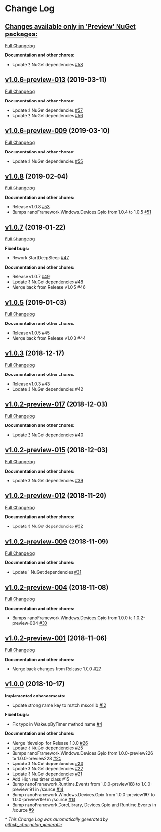 # Change Log

## [**Changes available only in 'Preview' NuGet packages:**](https://github.com/nanoframework/lib-nanoFramework.Hardware.Esp32/tree/HEAD)

[Full Changelog](https://github.com/nanoframework/lib-nanoFramework.Hardware.Esp32/compare/v1.0.6-preview-013...HEAD)

**Documentation and other chores:**

- Update 2 NuGet dependencies [\#58](https://github.com/nanoframework/lib-nanoFramework.Hardware.Esp32/pull/58)

## [v1.0.6-preview-013](https://github.com/nanoframework/lib-nanoFramework.Hardware.Esp32/tree/v1.0.6-preview-013) (2019-03-11)
[Full Changelog](https://github.com/nanoframework/lib-nanoFramework.Hardware.Esp32/compare/v1.0.6-preview-009...v1.0.6-preview-013)

**Documentation and other chores:**

- Update 2 NuGet dependencies [\#57](https://github.com/nanoframework/lib-nanoFramework.Hardware.Esp32/pull/57)
- Update 2 NuGet dependencies [\#56](https://github.com/nanoframework/lib-nanoFramework.Hardware.Esp32/pull/56)

## [v1.0.6-preview-009](https://github.com/nanoframework/lib-nanoFramework.Hardware.Esp32/tree/v1.0.6-preview-009) (2019-03-10)
[Full Changelog](https://github.com/nanoframework/lib-nanoFramework.Hardware.Esp32/compare/v1.0.8...v1.0.6-preview-009)

**Documentation and other chores:**

- Update 2 NuGet dependencies [\#55](https://github.com/nanoframework/lib-nanoFramework.Hardware.Esp32/pull/55)

## [v1.0.8](https://github.com/nanoframework/lib-nanoFramework.Hardware.Esp32/tree/v1.0.8) (2019-02-04)
[Full Changelog](https://github.com/nanoframework/lib-nanoFramework.Hardware.Esp32/compare/v1.0.7...v1.0.8)

**Documentation and other chores:**

- Release v1.0.8 [\#53](https://github.com/nanoframework/lib-nanoFramework.Hardware.Esp32/pull/53)
- Bumps nanoFramework.Windows.Devices.Gpio from 1.0.4 to 1.0.5 [\#51](https://github.com/nanoframework/lib-nanoFramework.Hardware.Esp32/pull/51)

## [v1.0.7](https://github.com/nanoframework/lib-nanoFramework.Hardware.Esp32/tree/v1.0.7) (2019-01-22)
[Full Changelog](https://github.com/nanoframework/lib-nanoFramework.Hardware.Esp32/compare/v1.0.5...v1.0.7)

**Fixed bugs:**

- Rework StartDeepSleep [\#47](https://github.com/nanoframework/lib-nanoFramework.Hardware.Esp32/pull/47)

**Documentation and other chores:**

- Release v1.0.7 [\#49](https://github.com/nanoframework/lib-nanoFramework.Hardware.Esp32/pull/49)
- Update 3 NuGet dependencies [\#48](https://github.com/nanoframework/lib-nanoFramework.Hardware.Esp32/pull/48)
- Merge back from Release v1.0.5 [\#46](https://github.com/nanoframework/lib-nanoFramework.Hardware.Esp32/pull/46)

## [v1.0.5](https://github.com/nanoframework/lib-nanoFramework.Hardware.Esp32/tree/v1.0.5) (2019-01-03)
[Full Changelog](https://github.com/nanoframework/lib-nanoFramework.Hardware.Esp32/compare/v1.0.3...v1.0.5)

**Documentation and other chores:**

- Release v1.0.5 [\#45](https://github.com/nanoframework/lib-nanoFramework.Hardware.Esp32/pull/45)
- Merge back from Release v1.0.3 [\#44](https://github.com/nanoframework/lib-nanoFramework.Hardware.Esp32/pull/44)

## [v1.0.3](https://github.com/nanoframework/lib-nanoFramework.Hardware.Esp32/tree/v1.0.3) (2018-12-17)
[Full Changelog](https://github.com/nanoframework/lib-nanoFramework.Hardware.Esp32/compare/v1.0.2-preview-017...v1.0.3)

**Documentation and other chores:**

- Release v1.0.3 [\#43](https://github.com/nanoframework/lib-nanoFramework.Hardware.Esp32/pull/43)
- Update 3 NuGet dependencies [\#42](https://github.com/nanoframework/lib-nanoFramework.Hardware.Esp32/pull/42)

## [v1.0.2-preview-017](https://github.com/nanoframework/lib-nanoFramework.Hardware.Esp32/tree/v1.0.2-preview-017) (2018-12-03)
[Full Changelog](https://github.com/nanoframework/lib-nanoFramework.Hardware.Esp32/compare/v1.0.2-preview-015...v1.0.2-preview-017)

**Documentation and other chores:**

- Update 2 NuGet dependencies [\#40](https://github.com/nanoframework/lib-nanoFramework.Hardware.Esp32/pull/40)

## [v1.0.2-preview-015](https://github.com/nanoframework/lib-nanoFramework.Hardware.Esp32/tree/v1.0.2-preview-015) (2018-12-03)
[Full Changelog](https://github.com/nanoframework/lib-nanoFramework.Hardware.Esp32/compare/v1.0.2-preview-012...v1.0.2-preview-015)

**Documentation and other chores:**

- Update 3 NuGet dependencies [\#39](https://github.com/nanoframework/lib-nanoFramework.Hardware.Esp32/pull/39)

## [v1.0.2-preview-012](https://github.com/nanoframework/lib-nanoFramework.Hardware.Esp32/tree/v1.0.2-preview-012) (2018-11-20)
[Full Changelog](https://github.com/nanoframework/lib-nanoFramework.Hardware.Esp32/compare/v1.0.2-preview-009...v1.0.2-preview-012)

**Documentation and other chores:**

- Update 3 NuGet dependencies [\#32](https://github.com/nanoframework/lib-nanoFramework.Hardware.Esp32/pull/32)

## [v1.0.2-preview-009](https://github.com/nanoframework/lib-nanoFramework.Hardware.Esp32/tree/v1.0.2-preview-009) (2018-11-09)
[Full Changelog](https://github.com/nanoframework/lib-nanoFramework.Hardware.Esp32/compare/v1.0.2-preview-004...v1.0.2-preview-009)

**Documentation and other chores:**

- Update 1 NuGet dependencies [\#31](https://github.com/nanoframework/lib-nanoFramework.Hardware.Esp32/pull/31)

## [v1.0.2-preview-004](https://github.com/nanoframework/lib-nanoFramework.Hardware.Esp32/tree/v1.0.2-preview-004) (2018-11-08)
[Full Changelog](https://github.com/nanoframework/lib-nanoFramework.Hardware.Esp32/compare/v1.0.2-preview-001...v1.0.2-preview-004)

**Documentation and other chores:**

- Bumps nanoFramework.Windows.Devices.Gpio from 1.0.0 to 1.0.2-preview-004 [\#30](https://github.com/nanoframework/lib-nanoFramework.Hardware.Esp32/pull/30)

## [v1.0.2-preview-001](https://github.com/nanoframework/lib-nanoFramework.Hardware.Esp32/tree/v1.0.2-preview-001) (2018-11-06)
[Full Changelog](https://github.com/nanoframework/lib-nanoFramework.Hardware.Esp32/compare/v1.0.0...v1.0.2-preview-001)

**Documentation and other chores:**

- Merge back changes from Release 1.0.0 [\#27](https://github.com/nanoframework/lib-nanoFramework.Hardware.Esp32/pull/27)

## [v1.0.0](https://github.com/nanoframework/lib-nanoFramework.Hardware.Esp32/tree/v1.0.0) (2018-10-17)
**Implemented enhancements:**

- Update strong name key to match mscorlib [\#12](https://github.com/nanoframework/lib-nanoFramework.Hardware.Esp32/pull/12)

**Fixed bugs:**

- Fix typo in WakeupByTimer method name [\#4](https://github.com/nanoframework/lib-nanoFramework.Hardware.Esp32/pull/4)

**Documentation and other chores:**

- Merge 'develop' for Release 1.0.0 [\#26](https://github.com/nanoframework/lib-nanoFramework.Hardware.Esp32/pull/26)
- Update 3 NuGet dependencies [\#25](https://github.com/nanoframework/lib-nanoFramework.Hardware.Esp32/pull/25)
- Bumps nanoFramework.Windows.Devices.Gpio from 1.0.0-preview226 to 1.0.0-preview228 [\#24](https://github.com/nanoframework/lib-nanoFramework.Hardware.Esp32/pull/24)
- Update 3 NuGet dependencies [\#23](https://github.com/nanoframework/lib-nanoFramework.Hardware.Esp32/pull/23)
- Update 3 NuGet dependencies [\#22](https://github.com/nanoframework/lib-nanoFramework.Hardware.Esp32/pull/22)
- Update 3 NuGet dependencies [\#21](https://github.com/nanoframework/lib-nanoFramework.Hardware.Esp32/pull/21)
- Add High res timer class [\#15](https://github.com/nanoframework/lib-nanoFramework.Hardware.Esp32/pull/15)
- Bump nanoFramework.Runtime.Events from 1.0.0-preview188 to 1.0.0-preview191 in /source [\#14](https://github.com/nanoframework/lib-nanoFramework.Hardware.Esp32/pull/14)
- Bump nanoFramework.Windows.Devices.Gpio from 1.0.0-preview197 to 1.0.0-preview199 in /source [\#13](https://github.com/nanoframework/lib-nanoFramework.Hardware.Esp32/pull/13)
- Bump nanoFramework.CoreLibrary, Devices.Gpio  and Runtime.Events in /source [\#9](https://github.com/nanoframework/lib-nanoFramework.Hardware.Esp32/pull/9)



\* *This Change Log was automatically generated by [github_changelog_generator](https://github.com/skywinder/Github-Changelog-Generator)*